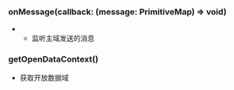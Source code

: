 ### **onMessage(callback: (message: PrimitiveMap) => void)**
- - 监听主域发送的消息


### **getOpenDataContext()**
- 获取开放数据域

